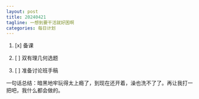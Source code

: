 ```yaml
---
layout: post
title: 20240421
tagline: 一想到要干活就好困啊
categories: 每日计划
---
```




1. [x] 备课

2. [ ] 双有理几何选题

3. [ ] 准备讨论班手稿

一句话总结：暗黑地牢玩得太上瘾了，到现在还开着，澡也洗不了了。再让我打一把吧，我什么都会做的。